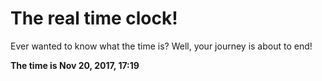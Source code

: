 # The real time clock!

Ever wanted to know what the time is? Well, your journey is about to end!

**The time is Nov 20, 2017, 17:19**